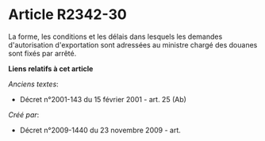 # Article R2342-30

La forme, les conditions et les délais dans lesquels les demandes d'autorisation d'exportation sont adressées au ministre
chargé des douanes sont fixés par arrêté.

**Liens relatifs à cet article**

_Anciens textes_:

  - Décret n°2001-143 du 15 février 2001 - art. 25 (Ab)

_Créé par_:

  - Décret n°2009-1440 du 23 novembre 2009 - art.
